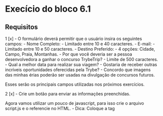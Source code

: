 # Execício do bloco 6.1

## Requisitos

  1 [x] - O formulário deverá permitir que o usuário insira os seguintes campos:
     - Nome Completo:
       - Limitado entre 10 e 40 caracteres.
     - E-mail:
       - Limitado entre 10 e 50 caracteres.
     - Destino Preferido:
       - 4 opções: Cidade, Campo, Praia, Montanhas. 
     - Por que você deveria ser a pessoa desenvolvedora a ganhar o concurso TrybeTrip?
       - Limite de 500 caracteres.
     - Qual a melhor data para realizar sua viagem?
     - Gostaria de receber outras incríveis oportunidades oferecidas pela Trybe?
     - Concordo que imagens das minhas érias poderão ser usadas na divulgação de concursos futuros.
      
  Esses serão os principais campos utilizadas nos próximos exercícios.

  2 [x] - Crie um botão para enviar as informações preenchidas.

  Agora vamos utilizar um pouco de javascript, para isso crie o arquivo script.js e o referencie no HTML.
    - Dica: Coloque a tag <script> no final do seu body.
  
  3 [x] - Interrompa o comportamento padrão do botão submit utilizando o método preventDefault() . Nossa 
  amiga Carol Silva nos contou um pouco sobre como fazer isso, lembra?

  4 [x] - Crie um botão que limpe as informações contidas nos campos;

# Bônus

  1 [x] - A TrybeTrip precisa muito de fotos para divulgar seus concursos. Tendo isso em mente, faça com 
  que somente quem autorizar o uso de imagens possa enviar suas informações.

  2 [ ] - Faça a validação dos campos com limite de caracteres. Caso não estejam dentro do esperado ao 
  clicar no botão de submit, um alerta deve ser mostrado com a mensagem: 'Dados Inválidos'. Caso 
  contrário, a mensagem 'Dados enviados com sucesso! Obrigado por participar do concurso TrybeTrip.' 
  deverá aparecer na tela.
